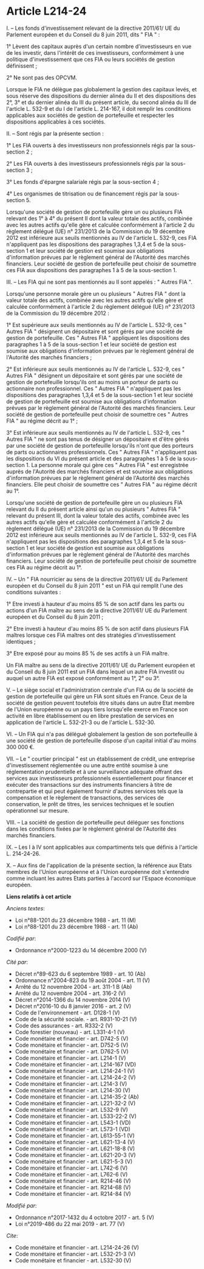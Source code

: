 # Article L214-24

I. – Les fonds d'investissement relevant de la directive 2011/61/ UE du Parlement européen et du Conseil du 8 juin 2011, dits
" FIA " : 

1° Lèvent des capitaux auprès d'un certain nombre d'investisseurs en vue de les investir, dans l'intérêt de ces
investisseurs, conformément à une politique d'investissement que ces FIA ou leurs sociétés de gestion définissent ; 

2° Ne sont pas des OPCVM. 

Lorsque le FIA ne délègue pas globalement la gestion des capitaux levés, et sous réserve des dispositions du dernier alinéa
du II et des dispositions des 2°, 3° et du dernier alinéa du III du présent article, du second alinéa du III de l'article L.
532-9 et du I de l'article L. 214-167, il doit remplir les conditions applicables aux sociétés de gestion de portefeuille et
respecter les dispositions applicables à ces sociétés. 

II. – Sont régis par la présente section : 

1° Les FIA ouverts à des investisseurs non professionnels régis par la sous-section 2 ; 

2° Les FIA ouverts à des investisseurs professionnels régis par la sous-section 3 ; 

3° Les fonds d'épargne salariale régis par la sous-section 4 ; 

4° Les organismes de titrisation ou de financement régis par la sous-section 5. 

Lorsqu'une société de gestion de portefeuille gère un ou plusieurs FIA relevant des 1° à 4° du présent II dont la valeur
totale des actifs, combinée avec les autres actifs qu'elle gère et calculée conformément à l'article 2 du règlement délégué
(UE) n° 231/2013 de la Commission du 19 décembre 2012 est inférieure aux seuils mentionnés au IV de l'article L. 532-9, ces
FIA n'appliquent pas les dispositions des paragraphes 1,3,4 et 5 de la sous-section 1 et leur société de gestion est soumise
aux obligations d'information prévues par le règlement général de l'Autorité des marchés financiers. Leur société de gestion
de portefeuille peut choisir de soumettre ces FIA aux dispositions des paragraphes 1 à 5 de la sous-section 1. 

III. – Les FIA qui ne sont pas mentionnés au II sont appelés : " Autres FIA ". 

Lorsqu'une personne morale gère un ou plusieurs " Autres FIA " dont la valeur totale des actifs, combinée avec les autres
actifs qu'elle gère et calculée conformément à l'article 2 du règlement délégué (UE) n° 231/2013 de la Commission du 19
décembre 2012 : 

1° Est supérieure aux seuils mentionnés au IV de l'article L. 532-9, ces " Autres FIA " désignent un dépositaire et sont
gérés par une société de gestion de portefeuille. Ces " Autres FIA " appliquent les dispositions des paragraphes 1 à 5 de la
sous-section 1 et leur société de gestion est soumise aux obligations d'information prévues par le règlement général de
l'Autorité des marchés financiers ; 

2° Est inférieure aux seuils mentionnés au IV de l'article L. 532-9, ces " Autres FIA " désignent un dépositaire et sont
gérés par une société de gestion de portefeuille lorsqu'ils ont au moins un porteur de parts ou actionnaire non
professionnel. Ces " Autres FIA " n'appliquent pas les dispositions des paragraphes 1,3,4 et 5 de la sous-section 1 et leur
société de gestion de portefeuille est soumise aux obligations d'information prévues par le règlement général de l'Autorité
des marchés financiers. Leur société de gestion de portefeuille peut choisir de soumettre ces " Autres FIA " au régime décrit
au 1° ; 

3° Est inférieure aux seuils mentionnés au IV de l'article L. 532-9, ces " Autres FIA " ne sont pas tenus de désigner un
dépositaire et d'être gérés par une société de gestion de portefeuille lorsqu'ils n'ont que des porteurs de parts ou
actionnaires professionnels. Ces " Autres FIA " n'appliquent pas les dispositions du VI du présent article et des paragraphes
1 à 5 de la sous-section 1. La personne morale qui gère ces " Autres FIA " est enregistrée auprès de l'Autorité des marchés
financiers et est soumise aux obligations d'information prévues par le règlement général de l'Autorité des marchés
financiers. Elle peut choisir de soumettre ces " Autres FIA " au régime décrit au 1°. 

Lorsqu'une société de gestion de portefeuille gère un ou plusieurs FIA relevant du II du présent article ainsi qu'un ou
plusieurs " Autres FIA " relevant du présent III, dont la valeur totale des actifs, combinée avec les autres actifs qu'elle
gère et calculée conformément à l'article 2 du règlement délégué (UE) n° 231/2013 de la Commission du 19 décembre 2012 est
inférieure aux seuils mentionnés au IV de l'article L. 532-9, ces FIA n'appliquent pas les dispositions des paragraphes 1,3,4
et 5 de la sous-section 1 et leur société de gestion est soumise aux obligations d'information prévues par le règlement
général de l'Autorité des marchés financiers. Leur société de gestion de portefeuille peut choisir de soumettre ces FIA au
régime décrit au 1°. 

IV. – Un " FIA nourricier au sens de la directive 2011/61/ UE du Parlement européen et du Conseil du 8 juin 2011 " est un FIA
qui remplit l'une des conditions suivantes : 

1° Etre investi à hauteur d'au moins 85 % de son actif dans les parts ou actions d'un FIA maître au sens de la directive
2011/61/ UE du Parlement européen et du Conseil du 8 juin 2011 ; 

2° Etre investi à hauteur d'au moins 85 % de son actif dans plusieurs FIA maîtres lorsque ces FIA maîtres ont des stratégies
d'investissement identiques ; 

3° Etre exposé pour au moins 85 % de ses actifs à un FIA maître. 

Un FIA maître au sens de la directive 2011/61/ UE du Parlement européen et du Conseil du 8 juin 2011 est un FIA dans lequel
un autre FIA investit ou auquel un autre FIA est exposé conformément au 1°, 2° ou 3°. 

V. – Le siège social et l'administration centrale d'un FIA ou de la société de gestion de portefeuille qui gère un FIA sont
situés en France. Ceux de la société de gestion peuvent toutefois être situés dans un autre Etat membre de l'Union européenne
ou un pays tiers lorsqu'elle exerce en France son activité en libre établissement ou en libre prestation de services en
application de l'article L. 532-21-3 ou de l'article L. 532-30. 

VI. – Un FIA qui n'a pas délégué globalement la gestion de son portefeuille à une société de gestion de portefeuille dispose
d'un capital initial d'au moins 300 000 €. 

VII. – Le " courtier principal " est un établissement de crédit, une entreprise d'investissement réglementée ou une autre
entité soumise à une réglementation prudentielle et à une surveillance adéquate offrant des services aux investisseurs
professionnels essentiellement pour financer et exécuter des transactions sur des instruments financiers à titre de
contrepartie et qui peut également fournir d'autres services tels que la compensation et le règlement de transactions, des
services de conservation, le prêt de titres, les services techniques et le soutien opérationnel sur mesure. 

VIII. – La société de gestion de portefeuille peut déléguer ses fonctions dans les conditions fixées par le règlement général
de l'Autorité des marchés financiers. 

IX. – Les I à IV sont applicables aux compartiments tels que définis à l'article L. 214-24-26. 

X. – Aux fins de l'application de la présente section, la référence aux Etats membres de l'Union européenne et à l'Union
européenne doit s'entendre comme incluant les autres Etats parties à l'accord sur l'Espace économique européen.

**Liens relatifs à cet article**

_Anciens textes_:

  - Loi n°88-1201 du 23 décembre 1988 - art. 11 (M)
  - Loi n°88-1201 du 23 décembre 1988 - art. 11 (Ab)

_Codifié par_:

  - Ordonnance n°2000-1223 du 14 décembre 2000 (V)

_Cité par_:

  - Décret n°89-623 du 6 septembre 1989 - art. 10 (Ab)
  - Ordonnance n°2004-823 du 19 août 2004 - art. 11 (V)
  - Arrêté du 12 novembre 2004 - art. 311-1 B (Ab)
  - Arrêté du 12 novembre 2004 - art. 316-2 (V)
  - Décret n°2014-1366 du 14 novembre 2014 (V)
  - Décret n°2016-10 du 8 janvier 2016 - art. 2 (V)
  - Code de l'environnement - art. D128-1 (V)
  - Code de la sécurité sociale. - art. R931-10-21 (V)
  - Code des assurances - art. R332-2 (V)
  - Code forestier (nouveau) - art. L331-4-1 (V)
  - Code monétaire et financier - art. D742-5 (V)
  - Code monétaire et financier - art. D752-5 (V)
  - Code monétaire et financier - art. D762-5 (V)
  - Code monétaire et financier - art. L214-1 (V)
  - Code monétaire et financier - art. L214-167 (VD)
  - Code monétaire et financier - art. L214-24-1 (V)
  - Code monétaire et financier - art. L214-24-2 (V)
  - Code monétaire et financier - art. L214-3 (V)
  - Code monétaire et financier - art. L214-30 (V)
  - Code monétaire et financier - art. L214-35-2 (Ab)
  - Code monétaire et financier - art. L221-32-2 (V)
  - Code monétaire et financier - art. L532-9 (V)
  - Code monétaire et financier - art. L533-22-2 (V)
  - Code monétaire et financier - art. L543-1 (VD)
  - Code monétaire et financier - art. L573-1 (VD)
  - Code monétaire et financier - art. L613-55-1 (V)
  - Code monétaire et financier - art. L621-13-4 (V)
  - Code monétaire et financier - art. L621-18-8 (V)
  - Code monétaire et financier - art. L621-20-3 (V)
  - Code monétaire et financier - art. L621-5-3 (V)
  - Code monétaire et financier - art. L742-6 (V)
  - Code monétaire et financier - art. L762-6 (V)
  - Code monétaire et financier - art. R214-46 (V)
  - Code monétaire et financier - art. R214-68 (V)
  - Code monétaire et financier - art. R214-84 (V)

_Modifié par_:

  - Ordonnance n°2017-1432 du 4 octobre 2017 - art. 5 (V)
  - Loi n°2019-486 du 22 mai 2019 - art. 77 (V)

_Cite_:

  - Code monétaire et financier - art. L214-24-26 (V)
  - Code monétaire et financier - art. L532-21-3 (V)
  - Code monétaire et financier - art. L532-30 (V)
